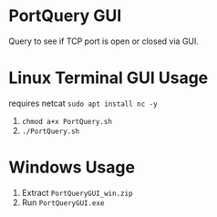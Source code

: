 # PortQuery GUI
Query to see if TCP port is open or closed via GUI.
# Linux Terminal GUI Usage
requires netcat `sudo apt install nc -y`
1.  `chmod a+x PortQuery.sh`
2.  `./PortQuery.sh`
# Windows Usage
1.  Extract `PortQueryGUI_win.zip`
2.  Run `PortQueryGUI.exe`
